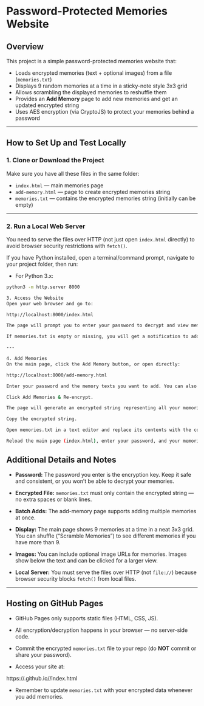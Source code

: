 # Password-Protected Memories Website

## Overview

This project is a simple password-protected memories website that:

- Loads encrypted memories (text + optional images) from a file (`memories.txt`)
- Displays 9 random memories at a time in a sticky-note style 3x3 grid
- Allows scrambling the displayed memories to reshuffle them
- Provides an **Add Memory** page to add new memories and get an updated encrypted string
- Uses AES encryption (via CryptoJS) to protect your memories behind a password

---

## How to Set Up and Test Locally

### 1. Clone or Download the Project

Make sure you have all these files in the same folder:

- `index.html` — main memories page
- `add-memory.html` — page to create encrypted memories string
- `memories.txt` — contains the encrypted memories string (initially can be empty)

---

### 2. Run a Local Web Server

You need to serve the files over HTTP (not just open `index.html` directly) to avoid browser security restrictions with `fetch()`.

If you have Python installed, open a terminal/command prompt, navigate to your project folder, then run:

- For Python 3.x:

```bash
python3 -m http.server 8000

3. Access the Website
Open your web browser and go to:

http://localhost:8000/index.html

The page will prompt you to enter your password to decrypt and view memories.

If memories.txt is empty or missing, you will get a notification to add some memories.

---

4. Add Memories
On the main page, click the Add Memory button, or open directly:

http://localhost:8000/add-memory.html

Enter your password and the memory texts you want to add. You can also optionally add image URLs per memory.

Click Add Memories & Re-encrypt.

The page will generate an encrypted string representing all your memories.

Copy the encrypted string.

Open memories.txt in a text editor and replace its contents with the copied encrypted string. Save the file.

Reload the main page (index.html), enter your password, and your memories should display.
```

## Additional Details and Notes

- **Password:** The password you enter is the encryption key. Keep it safe and consistent, or you won’t be able to decrypt your memories.

- **Encrypted File:** `memories.txt` must only contain the encrypted string — no extra spaces or blank lines.

- **Batch Adds:** The add-memory page supports adding multiple memories at once.

- **Display:** The main page shows 9 memories at a time in a neat 3x3 grid. You can shuffle (“Scramble Memories”) to see different memories if you have more than 9.

- **Images:** You can include optional image URLs for memories. Images show below the text and can be clicked for a larger view.

- **Local Server:** You must serve the files over HTTP (not `file://`) because browser security blocks `fetch()` from local files.

---

## Hosting on GitHub Pages

- GitHub Pages only supports static files (HTML, CSS, JS).

- All encryption/decryption happens in your browser — no server-side code.

- Commit the encrypted `memories.txt` file to your repo (do **NOT** commit or share your password).

- Access your site at:

https://<your-github-username>.github.io/<repo-name>/index.html

- Remember to update `memories.txt` with your encrypted data whenever you add memories.

